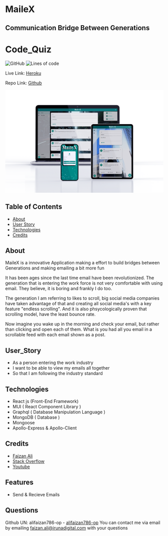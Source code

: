 # MaileX
## Communication Bridge Between Generations

# Code_Quiz
![GitHub](https://img.shields.io/github/license/alifaizan786-op/MaileX?style=plastic)
![Lines of code](https://img.shields.io/tokei/lines/github/alifaizan786-op/MaileX?style=plastic)

Live Link: [Heroku](https://aqueous-temple-81282.herokuapp.com/)

Repo Link: [Github](https://github.com/alifaizan786-op/MaileX)

![MaileX](https://raw.githubusercontent.com/alifaizan786-op/MaileX/main/readme%20assest/MaileX.png)


## Table of Contents
- [About](#about)
- [User Story](#user_story)
- [Technologies](#technologies)
- [Credits](#credits)


## About
MaileX is a innovative Application making a effort to build bridges between Generations and making emailing a bit more fun


It has been ages since the last time email have been revolutionized. The generation that is entering the work force is not very comfortable with using email. They believe, it is boring and frankly I do too.

The generation I am referring to likes to scroll, big social media companies have taken advantage of that and creating all social media's  with a key feature "endless scrolling".
And it is also phsycologically proven that scrolling model, have the least bounce rate.

Now imagine you wake up in the morning and check your email, but rather than clicking and open each of them. What is you had all you email in a scrollable feed with each email shown as a post.

## User_Story
- As a person entering the work industry
- I want to be able to view my emails all together
- So that I am following the industry standard 

## Technologies
- React js (Front-End Framework)
- MUI ( React Component Library )
- Graphql ( Database Manipulation Language )
- MongoDB ( Database )
- Mongoose
- Apollo-Express & Apollo-Client

## Credits
- [Faizan Ali](https://github.com/alifaizan786-op)
- [Stack Overflow](https://stackoverflow.com/)
- [Youtube](https://www.youtube.com/)

## Features
- Send & Recieve Emails

## Questions
Github UN: alifaizan786-op - [alifaizan786-op](https://github.com/alifaizan786-op)
You can contact me via email by emailing faizan.ali@irunadigital.com with your questions
